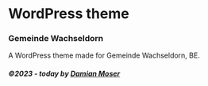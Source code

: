 # WordPress theme
### Gemeinde Wachseldorn

A WordPress theme made for Gemeinde Wachseldorn, BE.

###### **©2023 - today by [Damian Moser](https://damian.work)**